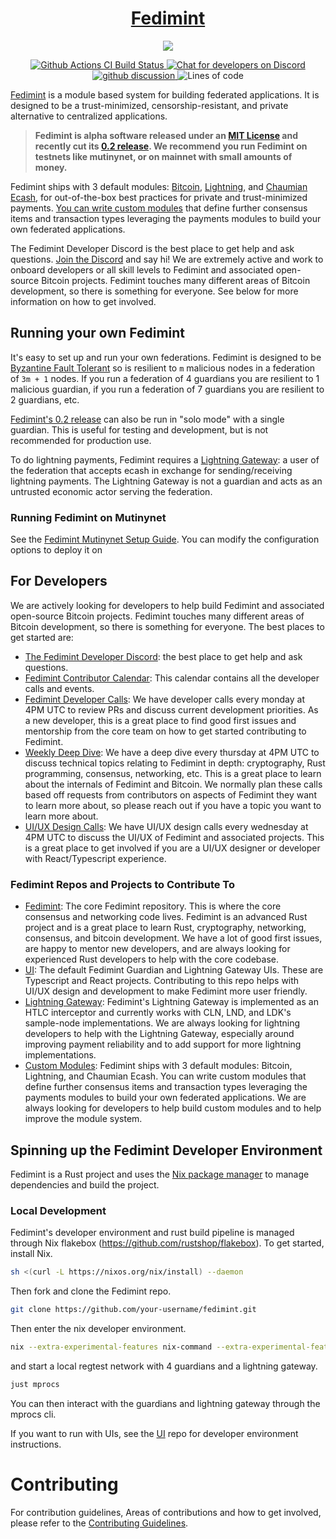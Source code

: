 <h1 align="center">
  <a href="https://fedimint.org">
    Fedimint
  </a>
</h1>

<p align="center">
    <img src="docs/banner.png">
</p>

<p align="center">
  <a href="https://github.com/fedimint/fedimint/actions/workflows/ci-nix.yml">
      <img src="https://github.com/fedimint/fedimint/actions/workflows/ci-nix.yml/badge.svg" alt="Github Actions CI Build Status">
  </a>
  <a href="https://chat.fedimint.org"><img alt="Chat for developers on Discord" src="https://img.shields.io/discord/990354215060795454?label=dev%20chat"></a>
  <a href="https://github.com/fedimint/fedimint/discussions">
    <img src="https://img.shields.io/badge/commmunity-discussion-blue" alt="github discussion">
  </a>
  <img alt="Lines of code" src="https://img.shields.io/tokei/lines/github/fedimint/fedimint">
</p>

[Fedimint](https://fedimint.org) is a module based system for building federated applications. It is designed to be a trust-minimized, censorship-resistant, and private alternative to centralized applications.

> **Fedimint is alpha software released under an [MIT License](https://github.com/fedimint/fedimint/blob/master/LICENSE) and recently cut its [0.2 release](https://github.com/fedimint/fedimint/releases/latest). We recommend you run Fedimint on testnets like mutinynet, or on mainnet with small amounts of money.**

Fedimint ships with 3 default modules: [Bitcoin](https://github.com/bitcoin/bitcoin), [Lightning](https://github.com/lightning/bolts), and [Chaumian Ecash](https://en.wikipedia.org/wiki/Ecash), for out-of-the-box best practices for private and trust-minimized payments. [You can write custom modules](https://github.com/fedimint/fedimint-custom-modules-example) that define further consensus items and transaction types leveraging the payments modules to build your own federated applications.

The Fedimint Developer Discord is the best place to get help and ask questions. [Join the Discord](https://discord.gg/cEVEmqCgWG) and say hi! We are extremely active and work to onboard developers or all skill levels to Fedimint and associated open-source Bitcoin projects. Fedimint touches many different areas of Bitcoin development, so there is something for everyone. See below for more information on how to get involved.

## Running your own Fedimint

It's easy to set up and run your own federations. Fedimint is designed to be [Byzantine Fault Tolerant](https://en.wikipedia.org/wiki/Byzantine_fault) so is resilient to `m` malicious nodes in a federation of `3m + 1` nodes. If you run a federation of 4 guardians you are resilient to 1 malicious guardian, if you run a federation of 7 guardians you are resilient to 2 guardians, etc.

[Fedimint's 0.2 release](https://github.com/fedimint/fedimint/releases/latest) can also be run in "solo mode" with a single guardian. This is useful for testing and development, but is not recommended for production use.

To do lightning payments, Fedimint requires a [Lightning Gateway](https://github.com/fedimint/fedimint/blob/master/docs/gateway.md): a user of the federation that accepts ecash in exchange for sending/receiving lightning payments. The Lightning Gateway is not a guardian and acts as an untrusted economic actor serving the federation.

### Running Fedimint on Mutinynet

See the [Fedimint Mutinynet Setup Guide](./docs/setup-docs.md). You can modify the configuration options to deploy it on 

## For Developers

We are actively looking for developers to help build Fedimint and associated open-source Bitcoin projects. Fedimint touches many different areas of Bitcoin development, so there is something for everyone. The best places to get started are:

- [The Fedimint Developer Discord](https://discord.gg/cEVEmqCgWG): the best place to get help and ask questions.
- [Fedimint Contributor Calendar](https://calendar.google.com/calendar/u/0/embed?src=fedimintcalendar@gmail.com): This calendar contains all the developer calls and events.
- [Fedimint Developer Calls](https://meet.jit.si/fedimintdevcall): We have developer calls every monday at 4PM UTC to review PRs and discuss current development priorities. As a new developer, this is a great place to find good first issues and mentorship from the core team on how to get started contributing to Fedimint.
- [Weekly Deep Dive](https://meet.jit.si/fedimintdevcall): We have a deep dive every thursday at 4PM UTC to discuss technical topics relating to Fedimint in depth: cryptography, Rust programming, consensus, networking, etc. This is a great place to learn about the internals of Fedimint and Bitcoin. We normally plan these calls based off requests from contributors on aspects of Fedimint they want to learn more about, so please reach out if you have a topic you want to learn more about.
- [UI/UX Design Calls](https://meet.jit.si/fedimintdevcall): We have UI/UX design calls every wednesday at 4PM UTC to discuss the UI/UX of Fedimint and associated projects. This is a great place to get involved if you are a UI/UX designer or developer with React/Typescript experience.

### Fedimint Repos and Projects to Contribute To

- [Fedimint](https://github.com/fedimint/fedimint/issues?q=is%3Aissue+is%3Aopen+label%3A%22good+first+issue%22): The core Fedimint repository. This is where the core consensus and networking code lives. Fedimint is an advanced Rust project and is a great place to learn Rust, cryptography, networking, consensus, and bitcoin development. We have a lot of good first issues, are happy to mentor new developers, and are always looking for experienced Rust developers to help with the core codebase.
- [UI](https://github.com/fedimint/ui): The default Fedimint Guardian and Lightning Gateway UIs. These are Typescript and React projects. Contributing to this repo helps with UI/UX design and development to make Fedimint more user friendly.
- [Lightning Gateway](https://github.com/fedimint/fedimint/issues?q=is%3Aissue+is%3Aopen+label%3Alightning): Fedimint's Lightning Gateway is implemented as an HTLC interceptor and currently works with CLN, LND, and LDK's sample-node implementations. We are always looking for lightning developers to help with the Lightning Gateway, especially around improving payment reliability and to add support for more lightning implementations.
- [Custom Modules](https://github.com/fedimint/fedimint-custom-modules-example): Fedimint ships with 3 default modules: Bitcoin, Lightning, and Chaumian Ecash. You can write custom modules that define further consensus items and transaction types leveraging the payments modules to build your own federated applications. We are always looking for developers to help build custom modules and to help improve the module system.

## Spinning up the Fedimint Developer Environment

Fedimint is a Rust project and uses the [Nix package manager](https://nixos.org/) to manage dependencies and build the project.

### Local Development

Fedimint's developer environment and rust build pipeline is managed through Nix flakebox (https://github.com/rustshop/flakebox). To get started, install Nix.

```bash
sh <(curl -L https://nixos.org/nix/install) --daemon
```

Then fork and clone the Fedimint repo.

```bash
git clone https://github.com/your-username/fedimint.git
```

Then enter the nix developer environment.

```bash
nix --extra-experimental-features nix-command --extra-experimental-features flakes develop
```

and start a local regtest network with 4 guardians and a lightning gateway.

```bash
just mprocs
```

You can then interact with the guardians and lightning gateway through the mprocs cli.

If you want to run with UIs, see the [UI](https://github.com/fedimint/ui) repo for developer environment instructions.

# Contributing
For contribution guidelines, Areas of contributions and how to get involved, please refer to the [Contributing Guidelines](CONTRIBUTING.md).
